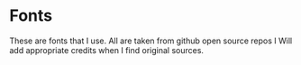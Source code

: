 # Fonts

These are fonts that I use. All are taken from github open source repos
I Will add appropriate credits when I find original sources.
